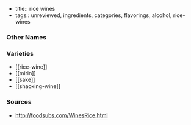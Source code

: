 - title:: rice wines
- tags:: unreviewed, ingredients, categories, flavorings, alcohol, rice-wines


### Other Names


### Varieties

* [[rice-wine]]
* [[mirin]]
* [[sake]]
* [[shaoxing-wine]]

### Sources
* http://foodsubs.com/WinesRice.html
